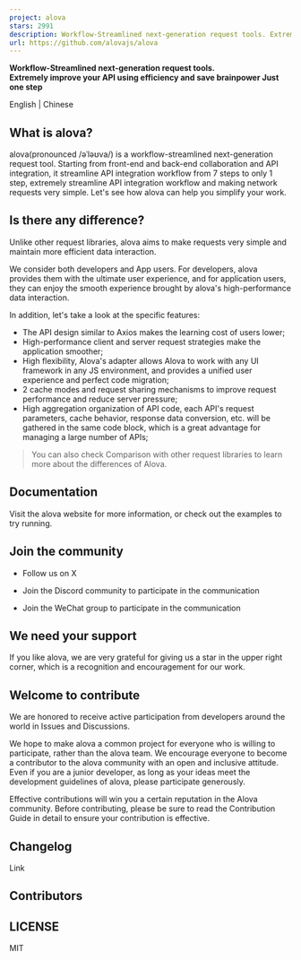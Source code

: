 ```yaml
---
project: alova
stars: 2991
description: Workflow-Streamlined next-generation request tools. Extremely streamline API integration workflow, just one step
url: https://github.com/alovajs/alova
---
```


**Workflow-Streamlined next-generation request tools.  
Extremely improve your API using efficiency and save brainpower Just one step**

English | Chinese

What is alova?
--------------

alova(pronounced /əˈləʊva/) is a workflow-streamlined next-generation request tool. Starting from front-end and back-end collaboration and API integration, it streamline API integration workflow from 7 steps to only 1 step, extremely streamline API integration workflow and making network requests very simple. Let's see how alova can help you simplify your work.

Is there any difference?
------------------------

Unlike other request libraries, alova aims to make requests very simple and maintain more efficient data interaction.

We consider both developers and App users. For developers, alova provides them with the ultimate user experience, and for application users, they can enjoy the smooth experience brought by alova's high-performance data interaction.

In addition, let's take a look at the specific features:

-   The API design similar to Axios makes the learning cost of users lower;
-   High-performance client and server request strategies make the application smoother;
-   High flexibility, Alova's adapter allows Alova to work with any UI framework in any JS environment, and provides a unified user experience and perfect code migration;
-   2 cache modes and request sharing mechanisms to improve request performance and reduce server pressure;
-   High aggregation organization of API code, each API's request parameters, cache behavior, response data conversion, etc. will be gathered in the same code block, which is a great advantage for managing a large number of APIs;

> You can also check Comparison with other request libraries to learn more about the differences of Alova.

Documentation
-------------

Visit the alova website for more information, or check out the examples to try running.

Join the community
------------------

-   Follow us on X
    
-   Join the Discord community to participate in the communication
    
-   Join the WeChat group to participate in the communication
    

We need your support
--------------------

If you like alova, we are very grateful for giving us a star in the upper right corner, which is a recognition and encouragement for our work.

Welcome to contribute
---------------------

We are honored to receive active participation from developers around the world in Issues and Discussions.

We hope to make alova a common project for everyone who is willing to participate, rather than the alova team. We encourage everyone to become a contributor to the alova community with an open and inclusive attitude. Even if you are a junior developer, as long as your ideas meet the development guidelines of alova, please participate generously.

Effective contributions will win you a certain reputation in the Alova community. Before contributing, please be sure to read the Contribution Guide in detail to ensure your contribution is effective.

Changelog
---------

Link

Contributors
------------

LICENSE
-------

MIT
